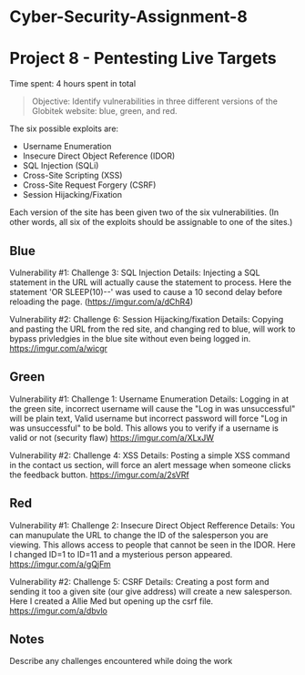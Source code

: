 # Cyber-Security-Assignment-8
# Project 8 - Pentesting Live Targets

Time spent: 4 hours spent in total

> Objective: Identify vulnerabilities in three different versions of the Globitek website: blue, green, and red.

The six possible exploits are:
* Username Enumeration
* Insecure Direct Object Reference (IDOR)
* SQL Injection (SQLi)
* Cross-Site Scripting (XSS)
* Cross-Site Request Forgery (CSRF)
* Session Hijacking/Fixation

Each version of the site has been given two of the six vulnerabilities. (In other words, all six of the exploits should be assignable to one of the sites.)

## Blue

Vulnerability #1: Challenge 3: SQL Injection
Details: Injecting a SQL statement in the URL will actually cause the statement to process. Here the statement 'OR SLEEP(10)--' was used to cause a 10 second delay before reloading the page.
(https://imgur.com/a/dChR4)

Vulnerability #2: Challenge 6: Session Hijacking/fixation
Details: Copying and pasting the URL from the red site, and changing red to blue, will work to bypass privledgies in the blue site without even being logged in.
https://imgur.com/a/wicgr
## Green

Vulnerability #1: Challenge 1: Username Enumeration
Details: Logging in at the green site, incorrect username will cause the "Log in was unsuccessful" will be plain text, Valid username but incorrect password will force "Log in was unsuccessful" to be bold. This allows you to verify if a username is valid or not (security flaw)
https://imgur.com/a/XLxJW

Vulnerability #2: Challenge 4: XSS
Details: Posting a simple XSS command in the contact us section, will force an alert message when someone clicks the feedback button.
https://imgur.com/a/2sVRf


## Red

Vulnerability #1: Challenge 2: Insecure Direct Object Refference
Details: You can manupulate the URL to change the ID of the salesperson you are viewing. This allows access to people that cannot be seen in the IDOR. Here I changed ID=1 to ID=11 and a mysterious person appeared.
https://imgur.com/a/gQjFm

Vulnerability #2: Challenge 5: CSRF
Details: Creating a post form and sending it too a given site (our give address) will create a new salesperson. Here I created a Allie Med but opening up the csrf file.
https://imgur.com/a/dbvlo


## Notes

Describe any challenges encountered while doing the work
